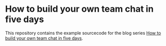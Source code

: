 # How to build your own team chat in five days

This repository contains the example sourcecode for the blog series [How to build your own team chat in five days](http://fdietz.github.io/2015/04/13/day-1-how-to-build-your-own-team-chat-in-five-days.html).
